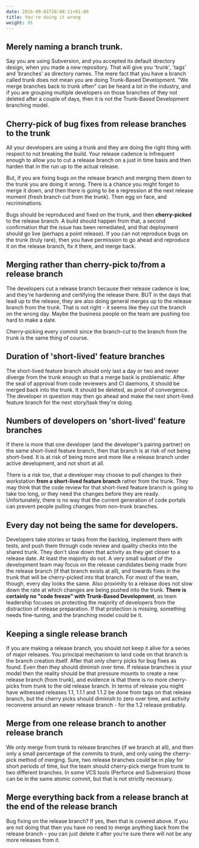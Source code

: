 ```yaml
---
date: 2016-09-01T20:08:11+01:00
title: You're doing it wrong
weight: 91
---
```


## Merely naming a branch trunk.

Say you are using Subversion, and you accepted its default directory design, when you made a new repository. That will
give you 'trunk', 'tags' and 'branches' as directory names. The mere fact that you have a branch called trunk does not
mean you are doing Trunk-Based Development. "We merge branches back to trunk often" can be heard a lot in the industry,
and if you are grouping multiple developers on those branches of they not deleted after a couple of days, then it is
not the Trunk-Based Development branching model.

## Cherry-pick of bug fixes from release branches to the trunk

All your developers are using a trunk and they are doing the right thing with respect to not breaking the build. Your release
cadence is infrequent enough to allow you to cut a release branch on a just in time basis and then harden that in the run
up to the actual release.

But, if you are fixing bugs on the release branch and merging them down to the trunk you are doing
it wrong. There is a chance you might forget to merge it down, and then there is going to be a regression at the next
release moment (fresh branch cut from the trunk). Then egg on face, and recriminations.

Bugs should be reproduced and fixed on the trunk, and then **cherry-picked** to the release branch. A build should
happen from that, a second confirmation that the issue has been remediated, and that deployment should go live (perhaps
a point release).  If you can not reproduce bugs on the trunk (truly rare), then you have permission to go ahead and
reproduce it on the release branch, fix it there, and merge back.

## Merging rather than cherry-pick to/from a release branch

The developers cut a release branch because their release cadence is low, and they're hardening and certifying the release
there. BUT in the days that lead up to the release, they are also doing general merges up to the release branch from
the trunk. That is not right - it seems like they cut the branch on the wrong day. Maybe the business people on the team
are pushing too hard to make a date.

Cherry-picking every commit since the branch-cut to the branch from the trunk is the same thing of course.

## Duration of 'short-lived' feature branches

The short-lived feature branch should only last a day or two and never diverge from the trunk enough so that a
merge back is problematic. After the seal of approval from code reviewers and CI
daemons, it should be merged back into the trunk. It should be deleted, as proof of convergence.
The developer in question may then go ahead and make the next short-lived feature branch for the next story/task they're doing.

## Numbers of developers on 'short-lived' feature branches

If there is more that one developer (and the developer's pairing partner) on the same short-lived feature branch,
then that branch is at risk of not being short-lived. It is at risk of being more and more like a release branch
under active development, and not short at all.

There is a risk too, that a developer may choose to pull changes to their workstation **from a short-lived feature
branch** rather from the trunk. They may think that the code review for that short-lived feature branch is going to take
too long, or they need the changes before they are ready. Unfortunately, there is no way that the current generation of
code portals can prevent people pulling changes from non-trunk branches.

## Every day not being the same for developers.

Developers take stories or tasks from the backlog, implement them with tests, and push them through code review and quality checks
into the shared trunk. They don't slow down that activity as they get closer to a release date. At least the majority do not. A very
small subset of the development team may focus on the release candidates being made from the release branch (if that
branch exists at all), and towards fixes in the trunk that will be cherry-picked into that branch. For most of the team, though,
every day looks the same. Also proximity to a release does not slow down the rate at which changes are being pushed into the
trunk. **There is certainly no "code freeze" with Trunk-Based Development**, as team leadership focuses on protecting the
majority of developers from the distraction of release preparation. If that protection is missing, something needs
fine-tuning, and the branching model could be it.

## Keeping a single release branch

If you are making a release branch, you should not keep it alive for a series of major releases. You principal
mechanism to land code on that branch is the branch creation itself. After that only cherry picks for bug
fixes as found. Even then they should diminish over time. If release branches is your model then the reality should
be that pressure mounts to create a new release branch (from trunk), and evidence is that there is no more
cherry-picks from trunk to the old release branch. In terms of release you might have witnessed releases 1.1, 1.1.1 and 1.1.2 be done from tags on that release branch, but the cherry picks should diminish to zero over time, and activity reconvene around an newer release branch - for the 1.2 release probably.

## Merge from one release branch to another release branch

We only merge from trunk to release branches (if we branch at all), and then only a small percentage of the
commits to trunk, and only using the cherry-pick method of merging.  Sure, two release branches could be in
play for short periods of time, but the team should cherry-pick merge from trunk to two different branches.
In some VCS tools (Perforce and Subversion) those can be in the same atomic commit, but that is not
strictly necessary.

## Merge everything back from a release branch at the end of the release branch

Bug fixing on the release branch? If yes, then that is covered above. If you are not doing that then you have no need
to merge anything back from the release branch - you can just delete it after you're sure there will not be any more
releases from it.
